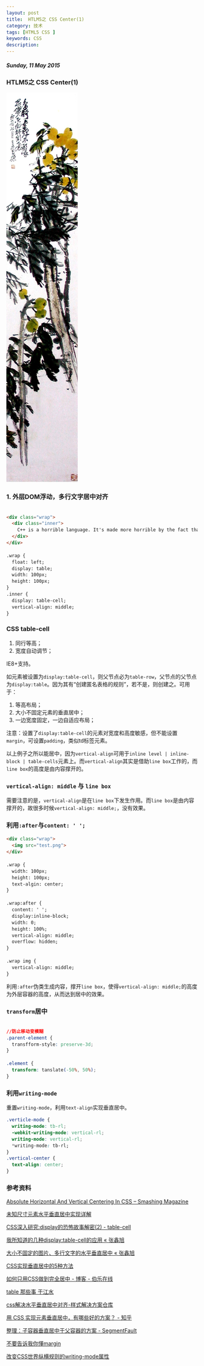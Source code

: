 ```yaml
---
layout: post
title:  HTLM5之 CSS Center(1)
category: 技术
tags: [HTML5 CSS ]
keywords: CSS 
description: 
---
```


##### Sunday, 11 May 2015

### HTLM5之 CSS Center(1)

![吴昌硕](/../../assets/img/tech/2015/wochangshuo_2.jpg)

### 1. 外层DOM浮动，多行文字居中对齐

````html

<div class="wrap">
  <div class="inner">
    C++ is a horrible language. It's made more horrible by the fact that a lot of substandard programmers use it, to the point where it's much much easier to generate total and utter crap with it. Quite frankly, even if the choice of C were to do *nothing* but keep the C++ programmers out, that in itself would be a huge reason to use C.
  </div>
</div>

.wrap {
  float: left;
  display: table;
  width: 100px;
  height: 100px;
}
.inner {
  display: table-cell;
  vertical-align: middle;
}

````

### CSS table-cell

1. 同行等高；
2. 宽度自动调节；

IE8+支持。

如元素被设置为`display:table-cell`，则父节点必为`table-row`，父节点的父节点为`display:table`。因为其有“创建匿名表格的规则”，若不是，则创建之。可用于：
1. 等高布局；
2. 大小不固定元素的垂直居中；
3. 一边宽度固定，一边自适应布局；

注意：设置了`display:table-cell`的元素对宽度和高度敏感，但不能设置`margin`，可设置`padding`，类似td标签元素。

以上例子之所以能居中，因为`vertical-align`可用于`inline level | inline-block | table-cells`元素上。而`vertical-align`其实是借助`line box`工作的，而`line box`的高度是由内容撑开的。

### `vertical-align: middle` 与 `line box`

需要注意的是，`vertical-align`是在`line box`下发生作用。而`line box`是由内容撑开的，故很多时候`vertical-align: middle;`，没有效果。

### 利用`:after`与`content: ' ';`

````html
<div class="wrap">
  <img src="test.png">
</div>

.wrap {
  width: 100px;
  height: 100px;
  text-algin: center;
}

.wrap:after {
  content: ' ';
  display:inline-block;
  width: 0;
  height: 100%;
  vertical-align: middle;
  overflow: hidden;
}

.wrap img {
  vertical-align: middle;
}

````

利用`:after`伪类生成内容，撑开`line box`，使得`vertical-align: middle;`的高度为外层容器的高度，从而达到居中的效果。

### `transform`居中

````css

//防止移动变模糊
.parent-element {
  transfform-style: preserve-3d;
}

.element {
  transform: tanslate(-50%, 50%);
}

````

### 利用`writing-mode`

重置`writing-mode`，利用`text-align`实现垂直居中。

```css
.verticle-mode {
  writing-mode: tb-rl;
  -webkit-writing-mode: vertical-rl;
  writing-mode: vertical-rl;
  *writing-mode: tb-rl;
}
.vertical-center {
  text-align: center;
}

```

### 参考资料
[Absolute Horizontal And Vertical Centering In CSS – Smashing Magazine](http://www.smashingmagazine.com/2013/08/09/absolute-horizontal-vertical-centering-css/)

[未知尺寸元素水平垂直居中实现详解](http://demo.doyoe.com/css/alignment/)

[CSS深入研究:display的恐怖故事解密(2) - table-cell](http://www.cnblogs.com/StormSpirit/archive/2012/10/24/2736453.html)

[我所知道的几种display:table-cell的应用 « 张鑫旭](http://www.zhangxinxu.com/wordpress/2010/10/%E6%88%91%E6%89%80%E7%9F%A5%E9%81%93%E7%9A%84%E5%87%A0%E7%A7%8Ddisplaytable-cell%E7%9A%84%E5%BA%94%E7%94%A8/)

[大小不固定的图片、多行文字的水平垂直居中 « 张鑫旭](http://www.zhangxinxu.com/wordpress/2009/08/%E5%A4%A7%E5%B0%8F%E4%B8%8D%E5%9B%BA%E5%AE%9A%E7%9A%84%E5%9B%BE%E7%89%87%E3%80%81%E5%A4%9A%E8%A1%8C%E6%96%87%E5%AD%97%E7%9A%84%E6%B0%B4%E5%B9%B3%E5%9E%82%E7%9B%B4%E5%B1%85%E4%B8%AD/)

[CSS实现垂直居中的5种方法](http://www.qianduan.net/css-to-achieve-the-vertical-center-of-the-five-kinds-of-methods/)

[如何只用CSS做到完全居中 - 博客 - 伯乐在线](http://blog.jobbole.com/46574/)

[table 那些事  于江水](http://yujiangshui.com/about-table/)

[css解决水平垂直居中对齐-样式解决方案仓库](http://www.html5jscss.com/middle-center.html)

[用 CSS 实现元素垂直居中，有哪些好的方案？ - 知乎](http://www.zhihu.com/question/20543196)

[整理：子容器垂直居中于父容器的方案 - SegmentFault](http://segmentfault.com/a/1190000000381042)

[不要告诉我你懂margin](http://www.hicss.net/do-not-tell-me-you-understand-margin/)

[改变CSS世界纵横规则的writing-mode属性](http://www.zhangxinxu.com/wordpress/2016/04/css-writing-mode/)
